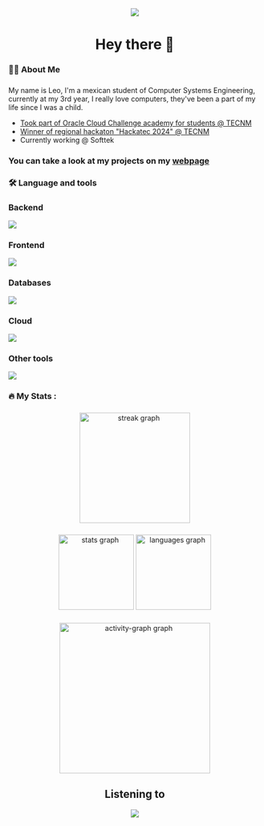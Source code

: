 <div align='center'>
  <img src='https://media3.giphy.com/media/v1.Y2lkPTc5MGI3NjExMzJqcDN5Zm1lYWYza3BucDZvNnFhcjZrdG82NzR5b3EwNG9xcWR6ZyZlcD12MV9pbnRlcm5hbF9naWZfYnlfaWQmY3Q9Zw/Eo1ZLxj1Qggmvle4oG/giphy.webp'/>
</div>

###

<h1 align="center">Hey there 👋</h1>

###

<h3 align="left">👩‍💻  About Me</h3>

###

<p>
My name is Leo, I'm a mexican student of Computer Systems Engineering, currently at my 3rd year, I really love computers, they've been a part of my life since I was a child. <br>

- [Took part of Oracle Cloud Challenge academy for students @ TECNM](https://1drv.ms/b/s!Ag7NmhN54xUEkKUC_KXw7z43iTPusQ?e=UEhVP7)
- [Winner of regional hackaton "Hackatec 2024" @ TECNM](https://www.facebook.com/TecNMSaltilloSistemas/posts/825668063046098)
- Currently working @ Softtek

### You can take a look at my projects on my [webpage](https://nexwan-github-io.vercel.app/)
</p>

###

<h3 align="left">🛠 Language and tools</h3>

###

<h3 align="left"> Backend </h3>
<img src='https://go-skill-icons.vercel.app/api/icons?i=cs,cpp,java,rust,zig,dotnet,kotlin,elysia,nextjs,spring'/>

<h3 align="left"> Frontend </h3>
<img src='https://go-skill-icons.vercel.app/api/icons?i=css,html,react,angular,tailwindcss'/>

<h3 align="left"> Databases </h3>
<img src='https://go-skill-icons.vercel.app/api/icons?i=postgresql,sqlserver,mysql,oracle'/>

<h3 align="left"> Cloud </h3>
<img src='https://go-skill-icons.vercel.app/api/icons?i=gcp,oracle'/>

<h3 align="left"> Other tools </h3>
<img src='https://go-skill-icons.vercel.app/api/icons?i=git,bash,arch,linux,github,vercel'/>



###

<h3 align="left">🔥   My Stats :</h3>

###

<div align="center">
  <img src="https://streak-stats.demolab.com?user=NexWan&locale=en&mode=daily&theme=dark&hide_border=false&border_radius=5&order=3" height="220" alt="streak graph"  />
</div>

###

<div align="center">
  <img src="https://github-readme-stats.vercel.app/api?username=NexWan&hide_title=false&hide_rank=false&show_icons=true&include_all_commits=true&disable_animations=false&theme=dracula&locale=en&hide_border=false&order=1&hide=c" height="150" alt="stats graph"  />
  <img src="https://github-readme-stats.vercel.app/api/top-langs?username=NexWan&locale=en&hide_title=false&layout=compact&card_width=320&langs_count=6&theme=dracula&hide_border=false&order=2" height="150" alt="languages graph"  />
</div>

###

<div align="center">
  <img src="https://github-readme-activity-graph.vercel.app/graph?username=NexWan&radius=16&theme=react&area=true&order=5" height="300" alt="activity-graph graph"  />
</div>

###

<h2 align="center">Listening to</h2>

<div align="center"><img src="https://spoti-playing.vercel.app/api/svg?userId=31yzahwadeqrj7t3znaogbz63vjm&compact=true" /></div>

###

